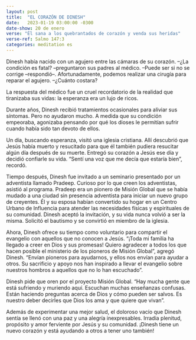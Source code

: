 ```yaml
---
layout: post
title:  "EL CORAZÓN DE DINESH"
date:   2023-01-19 03:00:00 -0300
date-show: 20 de enero
verse: "Él sana a los quebrantados de corazón y venda sus heridas"
verse-ref: Salmo 147:3
categories: meditation es
---
```


Dinesh había nacido con un agujero entre las cámaras de su corazón.
–¿La condición es fatal? –preguntaron sus padres al médico.
–Puede ser si no se corrige –respondió–. Afortunadamente, podemos realizar una cirugía para reparar el agujero.
–¿Cuánto costara?

La respuesta del médico fue un cruel recordatorio de la realidad que tiranizaba sus
vidas: la esperanza era un lujo de ricos.

Durante años, Dinesh recibió tratamientos ocasionales para aliviar sus síntomas. Pero no ayudaron mucho. A medida que su condición empeoraba, agonizaba pensando por qué los dioses le permitían sufrir cuando había sido tan devoto de ellos.

Un día, buscando esperanza, visitó una iglesia cristiana. Allí descubrió que Jesús había muerto y resucitado para que él también pudiera resucitar algún día después de su muerte. Entregó su corazón a Jesús ese día y decidió confiarle su vida. “Sentí una voz que me decía que estaría bien”, recordó.

Tiempo después, Dinesh fue invitado a un seminario presentado por un adventista llamado Pradeep. Curioso por lo que creen los adventistas, asistió al programa. Pradeep era un pionero de Misión Global que se había mudado a una ciudad sin presencia adventista para iniciar un nuevo grupo de creyentes. Él y su esposa habían convertido su hogar en un Centro Urbano de Influencia para atender las necesidades físicas y espirituales de su comunidad. Dinesh aceptó la invitación, y su vida nunca volvió a ser la misma. Solicitó el bautismo y se convirtió en miembro de la iglesia.

Ahora, Dinesh ofrece su tiempo como voluntario para compartir el evangelio con aquellos que no conocen a Jesús. “¡Toda mi familia ha llegado a creer en Dios y sus promesas! Quiero agradecer a todos los que hacen posible el ministerio de los pioneros de Misión Global”, agregó Dinesh. “Envían pioneros para ayudarnos, y ellos nos envían para ayudar a otros. Su sacrificio y apoyo nos han inspirado a llevar el evangelio sobre nuestros hombros a aquellos que no lo han escuchado”.

Dinesh pide que oren por el proyecto Misión Global. “Hay mucha gente que está sufriendo y muriendo aquí. Escuchan muchas enseñanzas confusas. Están haciendo preguntas acerca de Dios y cómo pueden ser salvos. Es nuestro deber decirles que Dios los ama y que quiere que vivan”.

Además de experimentar una mejor salud, el doloroso vacío que Dinesh sentía se llenó con una paz y una alegría inexpresables. Irradia plenitud, propósito y amor ferviente por Jesús y su comunidad. ¡Dinesh tiene un nuevo corazón y está ayudando a otros a tener uno también!
